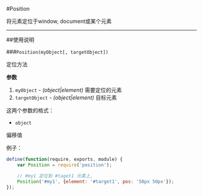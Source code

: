 #Position

将元素定位于window, document或某个元素

---


##使用说明

###`Position(myObject[, targetObject])`

定位方法

**参数**

1. `myObject` - *(object|element)* 需要定位的元素
2. `targetObject` - *(object|element)* 目标元素

这两个参数的格式：

- `object`

偏移值


例子：
```js
define(function(require, exports, module) {
    var Position = require('position');

    // #my1 定位到 #taget1 元素上,
    Position('#my1', {element: '#target1', pos: '50px 50px'});
});
```
